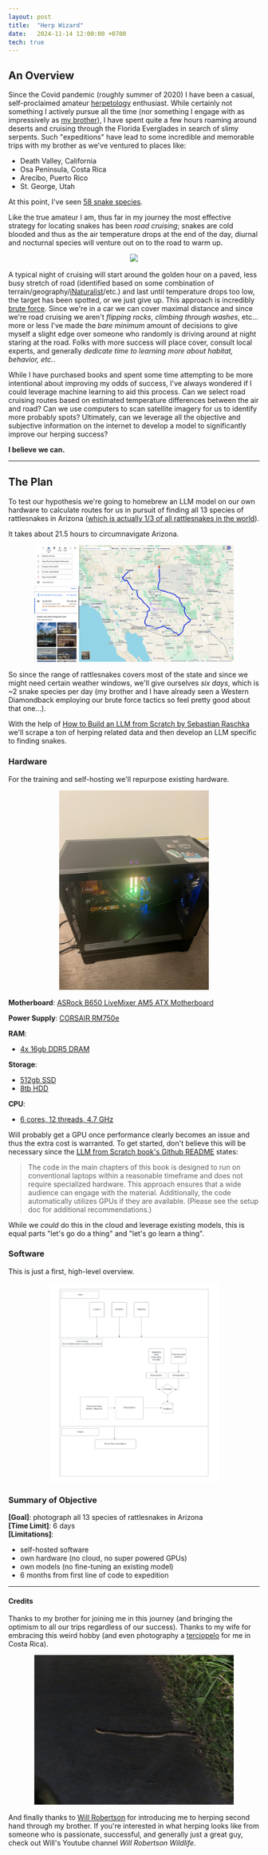 ```yaml
---
layout: post
title:  "Herp Wizard"
date:   2024-11-14 12:00:00 +0700
tech: true
---
```


## An Overview

Since the Covid pandemic (roughly summer of 2020) I have been a casual, self-proclaimed amateur [herpetology](https://en.wikipedia.org/wiki/Herpetology) enthusiast. While certainly not something I actively pursue all the time (nor something I engage with as impressively as [my brother](https://madurst22.github.io/)), I have spent quite a few hours roaming around deserts and cruising through the Florida Everglades in search of slimy serpents. Such "expeditions" have lead to some incredible and memorable trips with my brother as we've ventured to places like:

* Death Valley, California
* Osa Peninsula, Costa Rica
* Arecibo, Puerto Rico
* St. George, Utah

At this point, I've seen [58 snake species](https://github.com/robertDurst/lifers_list/tree/main). 

Like the true amateur I am, thus far in my journey the most effective strategy for locating snakes has been _road cruising_; snakes are cold blooded and thus as the air temperature drops at the end of the day, diurnal and nocturnal species will venture out on to the road to warm up. 

<div style="text-align:center"><img style="max-width: 400px; max-height: 400px;" src="https://i.giphy.com/media/v1.Y2lkPTc5MGI3NjExemlwNDV0eWJiMGFzZGlrNzlpbmhhdTIyeXp2ZDUzdXczMXVteGU5dCZlcD12MV9pbnRlcm5hbF9naWZfYnlfaWQmY3Q9Zw/mlqXcoNp0zpiyFRztL/giphy.gif" /></div>

A typical night of cruising will start around the golden hour on a paved, less busy stretch of road (identified based on some combination of terrain/geography/[iNaturalist](https://www.inaturalist.org/)/etc.) and last until temperature drops too low, the target has been spotted, or we just give up. This approach is incredibly [brute force](https://en.wikipedia.org/wiki/Proof_by_exhaustion). Since we're in a car we can cover maximal distance and since we're road cruising we aren't _flipping rocks_, _climbing through washes_, etc... more or less I've made the _bare minimum_ amount of decisions to give myself a slight edge over someone who randomly is driving around at night staring at the road. Folks with more success will place cover, consult local experts, and generally _dedicate time to learning more about habitat, behavior, etc._.

While I have purchased books and spent some time attempting to be more intentional about improving my odds of success, I've always wondered if I could leverage machine learning to aid this process. Can we select road cruising routes based on estimated temperature differences between the air and road? Can we use computers to scan satellite imagery for us to identify more probably spots? Ultimately, can we leverage all the objective and subjective information on the internet to develop a model to significantly improve our herping success?

**I believe we can.**

***

## The Plan

To test our hypothesis we're going to homebrew an LLM model on our own hardware to calculate routes for us in pursuit of finding all 13 species of rattlesnakes in Arizona ([which is actually 1/3 of all rattlesnakes in the world](https://arizonasnakefence.com/rattlesnake-information/)). 

It takes about 21.5 hours to circumnavigate Arizona.

<div style="text-align:center"><img style="max-width: 400px; max-height: 400px;" src="../../assets/images/circumvent_az_map.png" /></div>

So since the range of rattlesnakes covers most of the state and since we might need certain weather windows, we'll give ourselves *six days*, which is ~2 snake species per day (my brother and I have already seen a Western Diamondback employing our brute force tactics so feel pretty good about that one...).

With the help of [How to Build an LLM from Scratch by Sebastian Raschka](https://www.manning.com/books/build-a-large-language-model-from-scratch) we'll scrape a ton of herping related data and then develop an LLM specific to finding snakes.

### Hardware

For the training and self-hosting we'll repurpose existing hardware.

<div style="text-align:center"><img style="max-width: 400px; max-height: 400px;" src="../../assets/images/llm_rig.jpg" /></div>

**Motherboard**: [ASRock B650 LiveMixer AM5 ATX Motherboard](https://www.newegg.com/asrock-b650-livemixer-atx-amd-b650-am5/p/N82E16813162099R?srsltid=AfmBOoonYPcQScYBpJosgV1U1C7JRV5v9jqZ1JMNnjkeXkHw46ZFp-6G)

**Power Supply**: [CORSAIR RM750e](https://www.corsair.com/us/en/p/psu/cp-9020262-na/rme-series-rm750e-fully-modular-low-noise-atx-power-supply-cp-9020262-na?srsltid=AfmBOoo-XaKAHDHVLpNJFbyfVHTLVpDS9gNTs_GIP5KgRP1czrnB0qLM)

**RAM**:
  * [4x 16gb DDR5 DRAM](https://www.corsair.com/us/en/p/memory/cmh32gx5m2b6400c32/vengeance-rgb-32gb-2x16gb-ddr5-dram-6400mhz-c32-memory-kit-black?srsltid=AfmBOorcbctZT6y-n7nwdW3nLoSTnlN-JcxjUeJONMcn17OlQAURAZKj)

**Storage**:
  * [512gb SSD](https://www.teamgroupinc.com/en/product-detail/ssd/TEAMGROUP/mp33/mp33-TM8FP6512G0C101/)
  * [8tb HDD](https://www.seagate.com/products/hard-drives/barracuda-hard-drive/)

**CPU**:
  * [6 cores, 12 threads, 4.7 GHz](https://www.amd.com/en/products/processors/desktops/ryzen/7000-series/amd-ryzen-5-7600x.html)

Will probably get a GPU once performance clearly becomes an issue and thus the extra cost is warranted. To get started, don't believe this will be necessary since the [LLM from Scratch book's Github README](https://github.com/rasbt/LLMs-from-scratch) states:

> The code in the main chapters of this book is designed to run on conventional laptops within a reasonable timeframe and does not require specialized hardware. This approach ensures that a wide audience can engage with the material. Additionally, the code automatically utilizes GPUs if they are available. (Please see the setup doc for additional recommendations.)

While we _could_ do this in the cloud and leverage existing models, this is equal parts "let's go do a thing" and "let's go learn a thing". 

### Software

This is just a first, high-level overview.

<div style="text-align:center"><img style="max-width: 400px; max-height: 400px;" src="../../assets/images/herp_wizard_diagram_one.png" /></div>

### Summary of Objective

**[Goal]**: photograph all 13 species of rattlesnakes in Arizona <br>
**[Time Limit]**: 6 days <br>
**[Limitations]**: 
  * self-hosted software
  * own hardware (no cloud, no super powered GPUs)
  * own models (no fine-tuning an existing model)
  * 6 months from first line of code to expedition

***

#### Credits

Thanks to my brother for joining me in this journey (and bringing the optimism to all our trips regardless of our success). Thanks to my wife for embracing this weird hobby (and even photography a [terciopelo](https://en.wikipedia.org/wiki/Bothrops_asper) for me in Costa Rica). 

<div style="text-align:center"><img style="max-width: 400px; max-height: 400px;" src="../../assets/images/terciopelo_snake.jpg" /></div>

And finally thanks to [Will Robertson](https://www.youtube.com/@WillRobertsonsWildlife) for introducing me to herping second hand through my brother. If you're interested in what herping looks like from someone who is passionate, successful, and generally just a great guy, check out Will's Youtube channel _Will Robertson Wildlife_.
